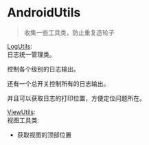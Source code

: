 # AndroidUtils
>收集一些工具类，防止重复造轮子

[LogUtils](./app/src/main/java/com/nesger/androidutils/LogUtils.java):  
日志统一管理类。  

控制各个级别的日志输出。  

还有一个总开关控制所有的日志输出。  

并且可以获取日志的打印位置，方便定位问题所在。  

[ViewUtils](./app/src/main/java/com/nesger/androidutils/ViewUtils.java):  
视图工具类:  

- 获取视图的顶部位置
